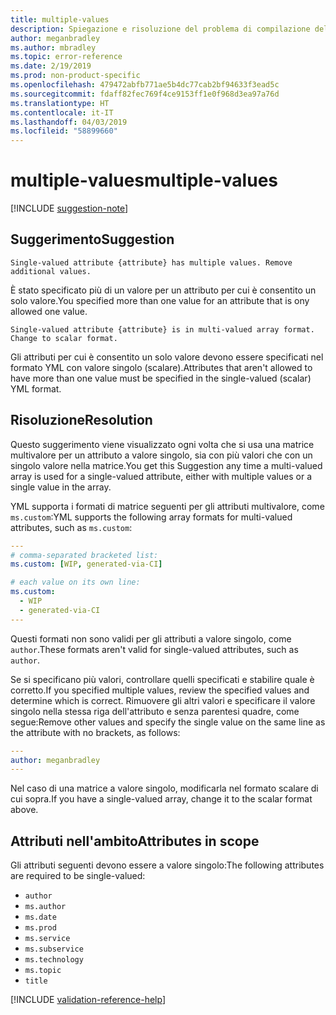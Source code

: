 ```yaml
---
title: multiple-values
description: Spiegazione e risoluzione del problema di compilazione della documentazione multiple-values
author: meganbradley
ms.author: mbradley
ms.topic: error-reference
ms.date: 2/19/2019
ms.prod: non-product-specific
ms.openlocfilehash: 479472abfb771ae5b4dc77cab2bf94633f3ead5c
ms.sourcegitcommit: fdaff82fec769f4ce9153ff1e0f968d3ea97a76d
ms.translationtype: HT
ms.contentlocale: it-IT
ms.lasthandoff: 04/03/2019
ms.locfileid: "58899660"
---
```

# <a name="multiple-values"></a><span data-ttu-id="4bda3-103">multiple-values</span><span class="sxs-lookup"><span data-stu-id="4bda3-103">multiple-values</span></span>

[!INCLUDE [suggestion-note](includes/suggestion-note.md)]

## <a name="suggestion"></a><span data-ttu-id="4bda3-104">Suggerimento</span><span class="sxs-lookup"><span data-stu-id="4bda3-104">Suggestion</span></span>

`Single-valued attribute {attribute} has multiple values. Remove additional values.`

<span data-ttu-id="4bda3-105">È stato specificato più di un valore per un attributo per cui è consentito un solo valore.</span><span class="sxs-lookup"><span data-stu-id="4bda3-105">You specified more than one value for an attribute that is ony allowed one value.</span></span>

`Single-valued attribute {attribute} is in multi-valued array format. Change to scalar format.`

<span data-ttu-id="4bda3-106">Gli attributi per cui è consentito un solo valore devono essere specificati nel formato YML con valore singolo (scalare).</span><span class="sxs-lookup"><span data-stu-id="4bda3-106">Attributes that aren't allowed to have more than one value must be specified in the single-valued (scalar) YML format.</span></span>

## <a name="resolution"></a><span data-ttu-id="4bda3-107">Risoluzione</span><span class="sxs-lookup"><span data-stu-id="4bda3-107">Resolution</span></span>

<span data-ttu-id="4bda3-108">Questo suggerimento viene visualizzato ogni volta che si usa una matrice multivalore per un attributo a valore singolo, sia con più valori che con un singolo valore nella matrice.</span><span class="sxs-lookup"><span data-stu-id="4bda3-108">You get this Suggestion any time a multi-valued array is used for a single-valued attribute, either with multiple values or a single value in the array.</span></span>

<span data-ttu-id="4bda3-109">YML supporta i formati di matrice seguenti per gli attributi multivalore, come `ms.custom`:</span><span class="sxs-lookup"><span data-stu-id="4bda3-109">YML supports the following array formats for multi-valued attributes, such as `ms.custom`:</span></span>

```yml
---
# comma-separated bracketed list:
ms.custom: [WIP, generated-via-CI]

# each value on its own line:
ms.custom:
  - WIP
  - generated-via-CI
---
```

<span data-ttu-id="4bda3-110">Questi formati non sono validi per gli attributi a valore singolo, come `author`.</span><span class="sxs-lookup"><span data-stu-id="4bda3-110">These formats aren't valid for single-valued attributes, such as `author`.</span></span>

<span data-ttu-id="4bda3-111">Se si specificano più valori, controllare quelli specificati e stabilire quale è corretto.</span><span class="sxs-lookup"><span data-stu-id="4bda3-111">If you specified multiple values, review the specified values and determine which is correct.</span></span> <span data-ttu-id="4bda3-112">Rimuovere gli altri valori e specificare il valore singolo nella stessa riga dell'attributo e senza parentesi quadre, come segue:</span><span class="sxs-lookup"><span data-stu-id="4bda3-112">Remove other values and specify the single value on the same line as the attribute with no brackets, as follows:</span></span>

```yml
---
author: meganbradley
---
```

<span data-ttu-id="4bda3-113">Nel caso di una matrice a valore singolo, modificarla nel formato scalare di cui sopra.</span><span class="sxs-lookup"><span data-stu-id="4bda3-113">If you have a single-valued array, change it to the scalar format above.</span></span>

## <a name="attributes-in-scope"></a><span data-ttu-id="4bda3-114">Attributi nell'ambito</span><span class="sxs-lookup"><span data-stu-id="4bda3-114">Attributes in scope</span></span>

<span data-ttu-id="4bda3-115">Gli attributi seguenti devono essere a valore singolo:</span><span class="sxs-lookup"><span data-stu-id="4bda3-115">The following attributes are required to be single-valued:</span></span>

- `author`
- `ms.author`
- `ms.date`
- `ms.prod`
- `ms.service`
- `ms.subservice`
- `ms.technology`
- `ms.topic`
- `title`

<!--make sure to add this file to your includes folder and verify the path-->
[!INCLUDE [validation-reference-help](includes/validation-reference-help.md)]
